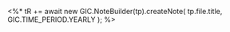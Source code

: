 <%*
tR += await new GIC.NoteBuilder(tp).createNote(
  tp.file.title,
  GIC.TIME_PERIOD.YEARLY
);
%>
